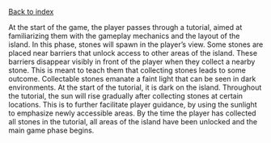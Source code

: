 [Back to index](Soundgarden_Documentation.md)


At the start of the game, the player passes through a tutorial, aimed at familiarizing them with the gameplay mechanics and the layout of the island. In this phase, stones will spawn in the player’s view. Some stones are placed near barriers that unlock access to other areas of the island. These barriers disappear visibly in front of the player when they collect a nearby stone. This is meant to teach them that collecting stones leads to some outcome. Collectable stones emanate a faint light that can be seen in dark environments. At the start of the tutorial, it is dark on the island. Throughout the tutorial, the sun will rise gradually after collecting stones at certain locations. This is to further facilitate player guidance, by using the sunlight to emphasize newly accessible areas. By the time the player has collected all stones in the tutorial, all areas of the island have been unlocked and the main game phase begins.